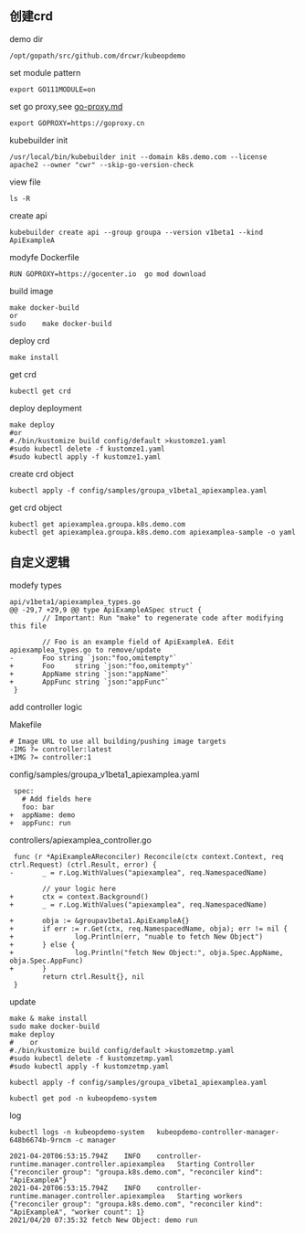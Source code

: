 ## 创建crd
demo dir

    /opt/gopath/src/github.com/drcwr/kubeopdemo

set module pattern

    export GO111MODULE=on

set go proxy,see [go-proxy.md](go-proxy.md)

    export GOPROXY=https://goproxy.cn

kubebuilder init

    /usr/local/bin/kubebuilder init --domain k8s.demo.com --license apache2 --owner "cwr" --skip-go-version-check

view file

    ls -R


create api

    kubebuilder create api --group groupa --version v1beta1 --kind ApiExampleA

modyfe Dockerfile

    RUN GOPROXY=https://gocenter.io  go mod download

build image

    make docker-build
    or
    sudo    make docker-build

deploy crd

    make install

get crd

    kubectl get crd

deploy deployment

    make deploy
    #or
    #./bin/kustomize build config/default >kustomze1.yaml
    #sudo kubectl delete -f kustomze1.yaml
    #sudo kubectl apply -f kustomze1.yaml

create crd object

    kubectl apply -f config/samples/groupa_v1beta1_apiexamplea.yaml

get crd object

    kubectl get apiexamplea.groupa.k8s.demo.com
    kubectl get apiexamplea.groupa.k8s.demo.com apiexamplea-sample -o yaml

## 自定义逻辑

modefy types

    api/v1beta1/apiexamplea_types.go
    @@ -29,7 +29,9 @@ type ApiExampleASpec struct {
            // Important: Run "make" to regenerate code after modifying this file
     
            // Foo is an example field of ApiExampleA. Edit apiexamplea_types.go to remove/update
    -       Foo string `json:"foo,omitempty"`
    +       Foo     string `json:"foo,omitempty"`
    +       AppName string `json:"appName"`
    +       AppFunc string `json:"appFunc"`
     }



add controller logic

Makefile
    
    # Image URL to use all building/pushing image targets
    -IMG ?= controller:latest
    +IMG ?= controller:1



config/samples/groupa_v1beta1_apiexamplea.yaml

     spec:
       # Add fields here
       foo: bar
    +  appName: demo
    +  appFunc: run
    
controllers/apiexamplea_controller.go
```
 func (r *ApiExampleAReconciler) Reconcile(ctx context.Context, req ctrl.Request) (ctrl.Result, error) {
-       _ = r.Log.WithValues("apiexamplea", req.NamespacedName)
 
        // your logic here
+       ctx = context.Background()
+       _ = r.Log.WithValues("apiexamplea", req.NamespacedName)
 
+       obja := &groupav1beta1.ApiExampleA{}
+       if err := r.Get(ctx, req.NamespacedName, obja); err != nil {
+               log.Println(err, "nuable to fetch New Object")
+       } else {
+               log.Println("fetch New Object:", obja.Spec.AppName, obja.Spec.AppFunc)
+       }
        return ctrl.Result{}, nil
 }
```

update

    make & make install 
    sudo make docker-build
    make deploy
    #    or
    #./bin/kustomize build config/default >kustomzetmp.yaml
    #sudo kubectl delete -f kustomzetmp.yaml
    #sudo kubectl apply -f kustomzetmp.yaml

    kubectl apply -f config/samples/groupa_v1beta1_apiexamplea.yaml

    kubectl get pod -n kubeopdemo-system

log

    kubectl logs -n kubeopdemo-system   kubeopdemo-controller-manager-648b6674b-9rncm -c manager

    2021-04-20T06:53:15.794Z	INFO	controller-runtime.manager.controller.apiexamplea	Starting Controller	{"reconciler group": "groupa.k8s.demo.com", "reconciler kind": "ApiExampleA"}
    2021-04-20T06:53:15.794Z	INFO	controller-runtime.manager.controller.apiexamplea	Starting workers	{"reconciler group": "groupa.k8s.demo.com", "reconciler kind": "ApiExampleA", "worker count": 1}
    2021/04/20 07:35:32 fetch New Object: demo run
    